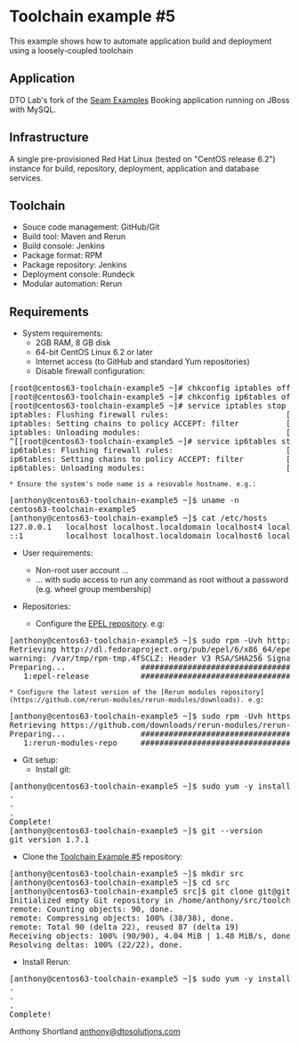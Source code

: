 Toolchain example #5
====================

This example shows how to automate application build and deployment using a loosely-coupled toolchain

Application
-----------
 
DTO Lab's fork of the [Seam Examples](https://github.com/dtolabs/seam-examples) Booking application running on JBoss with MySQL.

Infrastructure
--------------

A single pre-provisioned Red Hat Linux (tested on "CentOS release 6.2") instance for build, repository, deployment, application and database services.

Toolchain
---------

* Souce code management: GitHub/Git
* Build tool: Maven and Rerun
* Build console: Jenkins
* Package format: RPM
* Package repository: Jenkins
* Deployment console: Rundeck
* Modular automation: Rerun

Requirements
------------

* System requirements:
    * 2GB RAM, 8 GB disk
    * 64-bit CentOS Linux 6.2 or later
    * Internet access (to GitHub and standard Yum repositories)
    * Disable firewall configuration:
<pre>
[root@centos63-toolchain-example5 ~]# chkconfig iptables off
[root@centos63-toolchain-example5 ~]# chkconfig ip6tables off
[root@centos63-toolchain-example5 ~]# service iptables stop
iptables: Flushing firewall rules:                         [  OK  ]
iptables: Setting chains to policy ACCEPT: filter          [  OK  ]
iptables: Unloading modules:                               [  OK  ]
^[[root@centos63-toolchain-example5 ~]# service ip6tables stop
ip6tables: Flushing firewall rules:                        [  OK  ]
ip6tables: Setting chains to policy ACCEPT: filter         [  OK  ]
ip6tables: Unloading modules:                              [  OK  ]
</pre>
    * Ensure the system's node name is a resovable hostname. e.g.:
<pre>
[anthony@centos63-toolchain-example5 ~]$ uname -n 
centos63-toolchain-example5
[anthony@centos63-toolchain-example5 ~]$ cat /etc/hosts
127.0.0.1   localhost localhost.localdomain localhost4 localhost4.localdomain4 centos63-toolchain-example5
::1         localhost localhost.localdomain localhost6 localhost6.localdomain6
</pre>

* User requirements:
    * Non-root user account ...
    * ... with sudo access to run any command as root without a password (e.g. wheel group membership)

* Repositories:
   * Configure the [EPEL repository](http://dl.fedoraproject.org/pub/epel/6/x86_64/repoview/epel-release.html). e.g:
<pre>
[anthony@centos63-toolchain-example5 ~]$ sudo rpm -Uvh http://dl.fedoraproject.org/pub/epel/6/x86_64/epel-release-6-7.noarch.rpm
Retrieving http://dl.fedoraproject.org/pub/epel/6/x86_64/epel-release-6-7.noarch.rpm
warning: /var/tmp/rpm-tmp.4fSCLZ: Header V3 RSA/SHA256 Signature, key ID 0608b895: NOKEY
Preparing...                ########################################### [100%]
   1:epel-release           ########################################### [100%]
</pre>
    * Configure the latest version of the [Rerun modules repository](https://github.com/rerun-modules/rerun-modules/downloads). e.g:
<pre>
[anthony@centos63-toolchain-example5 ~]$ sudo rpm -Uvh https://github.com/downloads/rerun-modules/rerun-modules/rerun-modules-repo-1.0-3.noarch.rpm
Retrieving https://github.com/downloads/rerun-modules/rerun-modules/rerun-modules-repo-1.0-3.noarch.rpm
Preparing...                ########################################### [100%]
   1:rerun-modules-repo     ########################################### [100%]
</pre>

* Git setup:
    * Install git:
<pre>
[anthony@centos63-toolchain-example5 ~]$ sudo yum -y install git
.
.
.
Complete!
[anthony@centos63-toolchain-example5 ~]$ git --version
git version 1.7.1
</pre>
   * Clone the [Toolchain Example #5](https://github.com/dtolabs/toolchain-example5) repository:
<pre>
[anthony@centos63-toolchain-example5 ~]$ mkdir src
[anthony@centos63-toolchain-example5 ~]$ cd src
[anthony@centos63-toolchain-example5 src]$ git clone git@github.com:dtolabs/toolchain-example5.git
Initialized empty Git repository in /home/anthony/src/toolchain-example5/.git/
remote: Counting objects: 90, done.
remote: Compressing objects: 100% (38/38), done.
remote: Total 90 (delta 22), reused 87 (delta 19)
Receiving objects: 100% (90/90), 4.04 MiB | 1.48 MiB/s, done.
Resolving deltas: 100% (22/22), done.
</pre>

* Install Rerun:
<pre>
[anthony@centos63-toolchain-example5 ~]$ sudo yum -y install rerun
.
.
.
Complete!
</pre>


Anthony Shortland
anthony@dtosolutions.com
